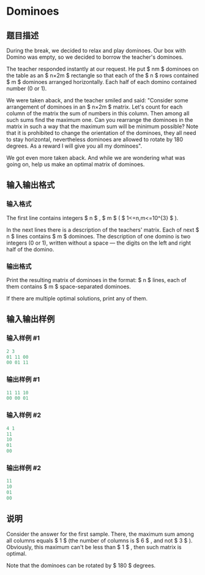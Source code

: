 # Dominoes

## 题目描述

During the break, we decided to relax and play dominoes. Our box with Domino was empty, so we decided to borrow the teacher's dominoes.

The teacher responded instantly at our request. He put $ nm $ dominoes on the table as an $ n×2m $ rectangle so that each of the $ n $ rows contained $ m $ dominoes arranged horizontally. Each half of each domino contained number (0 or 1).

We were taken aback, and the teacher smiled and said: "Consider some arrangement of dominoes in an $ n×2m $ matrix. Let's count for each column of the matrix the sum of numbers in this column. Then among all such sums find the maximum one. Can you rearrange the dominoes in the matrix in such a way that the maximum sum will be minimum possible? Note that it is prohibited to change the orientation of the dominoes, they all need to stay horizontal, nevertheless dominoes are allowed to rotate by 180 degrees. As a reward I will give you all my dominoes".

We got even more taken aback. And while we are wondering what was going on, help us make an optimal matrix of dominoes.

## 输入输出格式

### 输入格式

The first line contains integers $ n $ , $ m $ ( $ 1<=n,m<=10^{3} $ ).

In the next lines there is a description of the teachers' matrix. Each of next $ n $ lines contains $ m $ dominoes. The description of one domino is two integers (0 or 1), written without a space — the digits on the left and right half of the domino.

### 输出格式

Print the resulting matrix of dominoes in the format: $ n $ lines, each of them contains $ m $ space-separated dominoes.

If there are multiple optimal solutions, print any of them.

## 输入输出样例

### 输入样例 #1

```cpp
2 3
01 11 00
00 01 11

```
### 输出样例 #1

```cpp
11 11 10
00 00 01

```
### 输入样例 #2

```cpp
4 1
11
10
01
00

```
### 输出样例 #2

```cpp
11
10
01
00

```
## 说明

Consider the answer for the first sample. There, the maximum sum among all columns equals $ 1 $ (the number of columns is $ 6 $ , and not $ 3 $ ). Obviously, this maximum can't be less than $ 1 $ , then such matrix is optimal.

Note that the dominoes can be rotated by $ 180 $ degrees.

